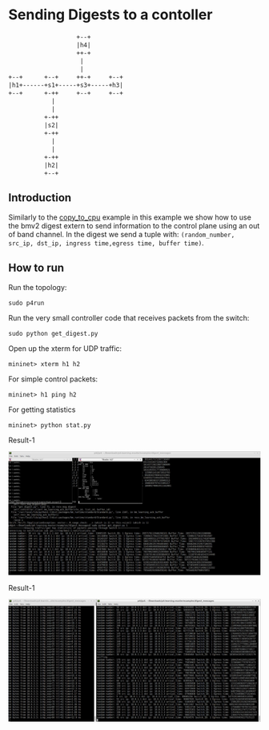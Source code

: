 # Sending Digests to a contoller

```
                   +--+
                   |h4|
                   ++-+
                    |
                    |
+--+      +--+     ++-+     +--+
|h1+------+s1+-----+s3+-----+h3|
+--+      +-++     +--+     +--+
            |
            |
          +-++
          |s2|
          +-++
            |
            |
          +-++
          |h2|
          +--+
```

## Introduction

Similarly  to the [copy_to_cpu](../copy_to_cpu) example in this example we show
how to use the bmv2 digest extern to send information to the control plane
using an out of band channel. In the digest we send a tuple with: `(random_number, src_ip, dst_ip, ingress time,egress time, buffer time)`.

## How to run

Run the topology:

```
sudo p4run
```

Run the very small controller code that receives packets from the switch:

```
sudo python get_digest.py
```

Open up the xterm for UDP traffic:

```
mininet> xterm h1 h2
```
For simple control packets:

```
mininet> h1 ping h2
```
For getting statistics

```
mininet> python stat.py
```
Result-1

![](Result1.jpeg)

Result-1

![](Result2.jpeg)


